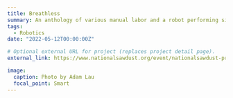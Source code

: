 ```yaml
---
title: Breathless
summary: An anthology of various manual labor and a robot performing similar tasks
tags:
  - Robotics
date: "2022-05-12T00:00:00Z"

# Optional external URL for project (replaces project detail page).
external_link: https://www.nationalsawdust.org/event/nationalsawdust-presents-breathless-catie-and-the-robot-an-eight-hour-modern-dance-homage-to-physical-labor-created-by-catie-cuan-and-ken-goldberg

image:
  caption: Photo by Adam Lau
  focal_point: Smart
---
```

